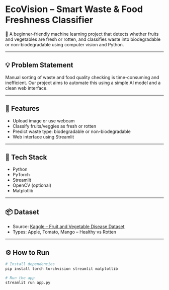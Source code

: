 # EcoVision – Smart Waste & Food Freshness Classifier

🚀 A beginner-friendly machine learning project that detects whether fruits and vegetables are fresh or rotten, and classifies waste into biodegradable or non-biodegradable using computer vision and Python.

---

## 💡 Problem Statement

Manual sorting of waste and food quality checking is time-consuming and inefficient. Our project aims to automate this using a simple AI model and a clean web interface.

---

## 🎯 Features

- Upload image or use webcam
- Classify fruits/veggies as fresh or rotten
- Predict waste type: biodegradable or non-biodegradable
- Web interface using Streamlit

---

## 🧠 Tech Stack

- Python
- PyTorch
- Streamlit
- OpenCV (optional)
- Matplotlib

---

## 📦 Dataset

- Source: [Kaggle – Fruit and Vegetable Disease Dataset](https://www.kaggle.com/datasets)
- Types: Apple, Tomato, Mango – Healthy vs Rotten

---

## ⚙️ How to Run

```bash
# Install dependencies
pip install torch torchvision streamlit matplotlib

# Run the app
streamlit run app.py
